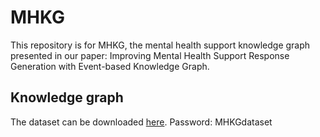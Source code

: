 # MHKG

This repository is for MHKG, the mental health support knowledge graph presented in our paper: Improving Mental Health Support Response Generation with Event-based Knowledge Graph.

## Knowledge graph

The dataset can be downloaded [here](https://notredame.box.com/s/qo3er1atwpdevozqzdbf6764ftc2pl2q). Password: MHKGdataset
